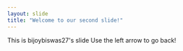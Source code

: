 ```yaml
---
layout: slide
title: "Welcome to our second slide!"
---
```

This is bijoybiswas27's slide
Use the left arrow to go back!
